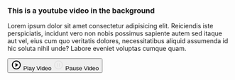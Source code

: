 <div class="p-12" id="videoWrapper">
    <div data-youtube-id="BHACKCNDMW8" data-video-bg="videoWrapper" data-video-controls="videoControls"></div>
    <div class="text-white">
        <h3>This is a youtube video in the background</h3>
        <p>Lorem ipsum dolor sit amet consectetur adipisicing elit. Reiciendis iste perspiciatis, incidunt vero non nobis possimus sapiente autem sed itaque aut vel, eius cum quo veritatis dolores, necessitatibus aliquid assumenda id hic soluta nihil unde? Labore eveniet voluptas cumque quam.</p>
    </div>
    <div class="flex justify-end">
        <button type="button" class="text-white text-3xl group" id="videoControls">
        <svg class="icon hidden group-data-paused:block" width="24" height="24" xmlns="http://www.w3.org/2000/svg" viewBox="0 0 24 24" aria-hidden="true"><path d="M0 0h24v24H0z" fill="none"></path><path d="M10 16.5l6-4.5-6-4.5v9zM12 2C6.48 2 2 6.48 2 12s4.48 10 10 10 10-4.48 10-10S17.52 2 12 2zm0 18c-4.41 0-8-3.59-8-8s3.59-8 8-8 8 3.59 8 8-3.59 8-8 8z"></path></svg>
        <span class="sr-only hidden group-data-paused:block">Play Video</span>
        <svg class="icon hidden group-data-playing:block" width="24px" height="24px" xmlns="http://www.w3.org/2000/svg" viewBox="0 -960 960 960" fill="#e3e3e3" aria-hidden="true"><path d="M360-320h80v-320h-80v320Zm160 0h80v-320h-80v320ZM480-80q-83 0-156-31.5T197-197q-54-54-85.5-127T80-480q0-83 31.5-156T197-763q54-54 127-85.5T480-880q83 0 156 31.5T763-763q54 54 85.5 127T880-480q0 83-31.5 156T763-197q-54 54-127 85.5T480-80Zm0-80q134 0 227-93t93-227q0-134-93-227t-227-93q-134 0-227 93t-93 227q0 134 93 227t227 93Zm0-320Z"></path></svg>
        <span class="sr-only hidden group-data-playing:block">Pause Video</span>
        </button>
    </div>
</div>
